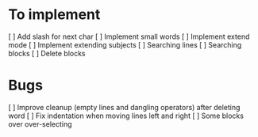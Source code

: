 # To implement

[ ] Add slash for next char
[ ] Implement small words
[ ] Implement extend mode
[ ] Implement extending subjects
[ ] Searching lines
[ ] Searching blocks
[ ] Delete blocks

# Bugs

[ ] Improve cleanup (empty lines and dangling operators) after deleting word
[ ] Fix indentation when moving lines left and right
[ ] Some blocks over over-selecting
